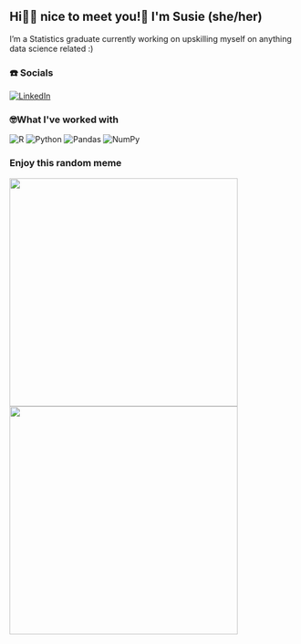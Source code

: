 ## Hi👋🏾 nice to meet you!💫 I'm Susie (she/her)
I’m a Statistics graduate currently working on upskilling myself on anything data science related :)

### ☎️ Socials
[![LinkedIn](https://img.shields.io/badge/LinkedIn-%230077B5.svg?logo=linkedin&logoColor=white)](https://linkedin.com/in/susana-maganga) 

### 🤓What I've worked with
![R](https://img.shields.io/badge/r-%23276DC3.svg?style=for-the-badge&logo=r&logoColor=white) ![Python](https://img.shields.io/badge/python-3670A0?style=for-the-badge&logo=python&logoColor=ffdd54) ![Pandas](https://img.shields.io/badge/pandas-%23150458.svg?style=for-the-badge&logo=pandas&logoColor=white) ![NumPy](https://img.shields.io/badge/numpy-%23013243.svg?style=for-the-badge&logo=numpy&logoColor=white)

### Enjoy this random meme

<img src="https://imgs.xkcd.com/comics/statistics.png" width="400" height="400"/>

<img src="https://xkcd.com/2400/" width="400" height="400"/>
